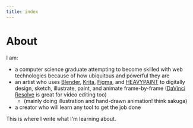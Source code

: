 ```yaml
---
title: index
---
```

# About
I am:
* a computer science graduate attempting to become skilled with web technologies because of how ubiquitous and powerful they are
* an artist who uses [Blender](https://www.blender.org), [Krita](https://krita.org/en/), [Figma](https://www.figma.com), and [HEAVYPAINT](https://heavypaint.com) to digitally design, sketch, illustrate, paint, and animate frame-by-frame ([DaVinci Resolve](https://www.blackmagicdesign.com/products/davinciresolve/) is great for video editing too)
	* (mainly doing illustration and hand-drawn animation! think sakuga)
* a creator who will learn any tool to get the job done

This is where I write what I'm learning about.